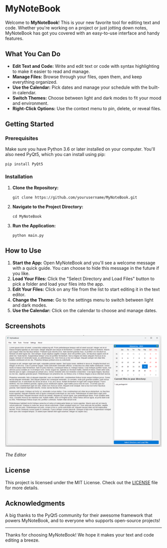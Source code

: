 <body>
    <h1>MyNoteBook</h1>
    <p>Welcome to <strong>MyNoteBook</strong>! This is your new favorite tool for editing text and code. Whether you're working on a project or just jotting down notes, MyNoteBook has got you covered with an easy-to-use interface and handy features.</p>

  <h2>What You Can Do</h2>
    <ul>
        <li><strong>Edit Text and Code:</strong> Write and edit text or code with syntax highlighting to make it easier to read and manage.</li>
        <li><strong>Manage Files:</strong> Browse through your files, open them, and keep everything organized.</li>
        <li><strong>Use the Calendar:</strong> Pick dates and manage your schedule with the built-in calendar.</li>
        <li><strong>Switch Themes:</strong> Choose between light and dark modes to fit your mood and environment.</li>
        <li><strong>Right-Click Options:</strong> Use the context menu to pin, delete, or reveal files.</li>
    </ul>

   <h2>Getting Started</h2>
    <h3>Prerequisites</h3>
    <p>Make sure you have Python 3.6 or later installed on your computer. You'll also need PyQt5, which you can install using pip:</p>
    <pre><code>pip install PyQt5</code></pre>

  <h3>Installation</h3>
    <ol>
        <li><strong>Clone the Repository:</strong>
            <pre><code>git clone https://github.com/yourusername/MyNoteBook.git</code></pre>
        </li>
        <li><strong>Navigate to the Project Directory:</strong>
            <pre><code>cd MyNoteBook</code></pre>
        </li>
        <li><strong>Run the Application:</strong>
            <pre><code>python main.py</code></pre>
        </li>
    </ol>

  <h2>How to Use</h2>
    <ol>
        <li><strong>Start the App:</strong> Open MyNoteBook and you'll see a welcome message with a quick guide. You can choose to hide this message in the future if you like.</li>
        <li><strong>Load Your Files:</strong> Click the "Select Directory and Load Files" button to pick a folder and load your files into the app.</li>
        <li><strong>Edit Your Files:</strong> Click on any file from the list to start editing it in the text editor.</li>
        <li><strong>Change the Theme:</strong> Go to the settings menu to switch between light and dark modes.</li>
        <li><strong>Use the Calendar:</strong> Click on the calendar to choose and manage dates.</li>
    </ol>

   <h2>Screenshots</h2>
    <img src="screenshots/program.png" alt="Editing Interface" class="screenshot">
    <p><em>The Editor</em></p>


  <h2>License</h2>
    <p>This project is licensed under the MIT License. Check out the <a href="LICENSE">LICENSE</a> file for more details.</p>

  <h2>Acknowledgments</h2>
    <p>A big thanks to the PyQt5 community for their awesome framework that powers MyNoteBook, and to everyone who supports open-source projects!</p>

  <hr>
    <p>Thanks for choosing MyNoteBook! We hope it makes your text and code editing a breeze.</p>
</body>
</html>
